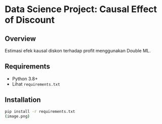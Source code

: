 # Data Science Project: Causal Effect of Discount

## Overview
Estimasi efek kausal diskon terhadap profit menggunakan Double ML.

## Requirements
- Python 3.8+
- Lihat `requirements.txt`

## Installation
```bash
pip install -r requirements.txt
(image.png)